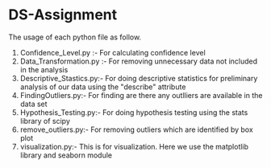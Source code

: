 # DS-Assignment

The usage of each python file as follow. <br>
1. Confidence_Level.py :- For calculating confidence level <br>
2. Data_Transformation.py :- For removing unnecessary data not included in the analysis <br>
3. Descriptive_Stastics.py:- For doing descriptive statistics for preliminary analysis of our data using the "describe" attribute <br>
4. FindingOutliers.py:- For finding are there any outlliers are available in the data set <br>
5. Hypothesis_Testing.py:- For doing hypothesis testing using the stats library of scipy <br>
6. remove_outliers.py:- For removing outliers which are identified by box plot <br>
7. visualization.py:- This is for visualization. Here we use the matplotlib library and seaborn module 

